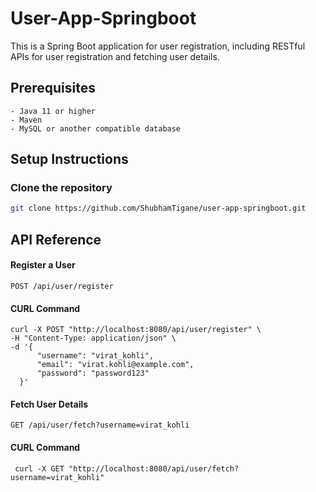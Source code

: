 
# User-App-Springboot

This is a Spring Boot application for user registration, including RESTful APIs for user registration and fetching user details.


## Prerequisites
    - Java 11 or higher
    - Maven
    - MySQL or another compatible database
## Setup  Instructions
### Clone the repository
 ```bash
 git clone https://github.com/ShubhamTigane/user-app-springboot.git
 ```
## API Reference

#### Register a User

```http
POST /api/user/register
```

#### CURL Command 
```http
curl -X POST "http://localhost:8080/api/user/register" \
-H "Content-Type: application/json" \
-d '{
      "username": "virat_kohli",
      "email": "virat.kohli@example.com",
      "password": "password123"
  }'
```

#### Fetch User Details

```http
GET /api/user/fetch?username=virat_kohli
```

#### CURL Command
```http
 curl -X GET "http://localhost:8080/api/user/fetch?username=virat_kohli"
```
